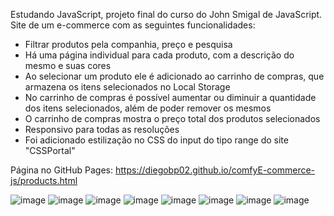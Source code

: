 Estudando JavaScript, projeto final do curso do John Smigal de JavaScript.
Site de um e-commerce com as seguintes funcionalidades:
- Filtrar produtos pela companhia, preço e pesquisa
- Há uma página individual para cada produto, com a descrição do mesmo e suas cores
- Ao selecionar um produto ele é adicionado ao carrinho de compras, que armazena os itens selecionados no Local Storage
- No carrinho de compras é possível aumentar ou diminuir a quantidade dos itens selecionados, além de poder remover os mesmos
- O carrinho de compras mostra o preço total dos produtos selecionados
- Responsivo para todas as resoluções
- Foi adicionado estilização no CSS do input do tipo range do site "CSSPortal" 

Página no GitHub Pages: https://diegobp02.github.io/comfyE-commerce-js/products.html

![image](https://user-images.githubusercontent.com/103163622/186071403-dd649ac8-c2d7-466f-9386-47bf3beb6bd7.png)
![image](https://user-images.githubusercontent.com/103163622/186071467-99075d9e-43d2-41a0-9d75-ab32cc73341f.png)
![image](https://user-images.githubusercontent.com/103163622/186071688-b4214881-2864-4ede-9625-4db8b1edab60.png)
![image](https://user-images.githubusercontent.com/103163622/186071719-76c05a34-fdae-483b-826d-b3911c1b1d3c.png)
![image](https://user-images.githubusercontent.com/103163622/186071773-010fa225-db65-4bf0-9187-78ec15b27c4a.png)
![image](https://user-images.githubusercontent.com/103163622/186071836-4fa8c37e-4e28-41d0-813c-5d05067faaa3.png)
![image](https://user-images.githubusercontent.com/103163622/186072219-0f4f23f5-40bf-4d09-a8de-cd90cadc4f1d.png)
![image](https://user-images.githubusercontent.com/103163622/186071879-9baa3709-1cfd-4e6f-80e0-498f73338a8a.png)
